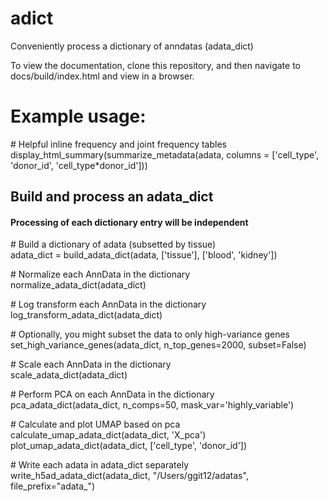 # adict
Conveniently process a dictionary of anndatas (adata_dict)

To view the documentation, clone this repository, and then navigate to docs/build/index.html and view in a browser.


# Example usage:

\# Helpful inline frequency and joint frequency tables  
display_html_summary(summarize_metadata(adata, columns = ['cell_type', 'donor_id', 'cell_type*donor_id']))


## Build and process an adata_dict
#### Processing of each dictionary entry will be independent

\# Build a dictionary of adata (subsetted by tissue)  
adata_dict = build_adata_dict(adata, ['tissue'], ['blood', 'kidney'])

\# Normalize each AnnData in the dictionary  
normalize_adata_dict(adata_dict)

\# Log transform each AnnData in the dictionary  
log_transform_adata_dict(adata_dict)

\# Optionally, you might subset the data to only high-variance genes  
set_high_variance_genes(adata_dict, n_top_genes=2000, subset=False)

\# Scale each AnnData in the dictionary  
scale_adata_dict(adata_dict)

\# Perform PCA on each AnnData in the dictionary  
pca_adata_dict(adata_dict, n_comps=50, mask_var='highly_variable')

\# Calculate and plot UMAP based on pca  
calculate_umap_adata_dict(adata_dict, 'X_pca')  
plot_umap_adata_dict(adata_dict, ['cell_type', 'donor_id'])

\# Write each adata in adata_dict separately  
write_h5ad_adata_dict(adata_dict, "/Users/ggit12/adatas", file_prefix="adata_")
